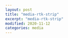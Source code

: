 ```yaml
---
layout: post
title: "media-rtk-strip"
excerpt: "media-rtk-strip"
modified: 2020-11-12
categories: media
---
```


<div class="apester-strip" is-mobile-only="false" data-channel-tokens="5fad301792d31947e160fc0e" item-shape="roundSquare" item-size="medium" strip-background="transparent" thumbnails-stroke-color="rgb(264, 46, 61)"  header-font-family="Lato"  header-provider="system"  header-font-size="18"  header-font-color="rgba(0,0,0,1)"  header-font-weight="400"  header-ltr="true"  top-border-width="0"  top-border-color="#000000ff"  bottom-border-width="0"  bottom-border-color="#000000ff"  data-fast-strip="true"></div>

<script async src="https://static.stg.apester.com/js/sdk/latest/apester-sdk.js"></script>
